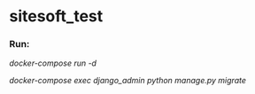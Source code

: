 # sitesoft_test

### Run:

_docker-compose run -d_

_docker-compose exec django_admin python manage.py migrate_
